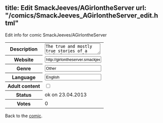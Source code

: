 title: Edit SmackJeeves/AGirlontheServer
url: "/comics/SmackJeeves_AGirlontheServer_edit.html"
---
Edit info for comic SmackJeeves/AGirlontheServer

<form name="comic" action="http://gaepostmail.appengine.com/comic" name="post">
<table class="comicinfo">
<tr>
<th>Description</th><td><textarea name="description">The true and mostly true stories of a girl playing online games and having to deal with all the crap that comes with it. Because apparently, girls don't exist on the Internet!</textarea></td>
</tr>
<tr>
<th>Website</th><td><input type="text" name="url" value="http://girlontheserver.smackjeeves.com/comics/"/></td>
</tr>
<tr>
<th>Genre</th><td><input type="text" name="genre" value="Other"/></td>
</tr>
<tr>
<th>Language</th><td><input type="text" name="language" value="English"/></td>
</tr>
<tr>
<th>Adult content</th><td><input type="checkbox" name="adult" value="adult" /></td>
</tr>
<tr>
<th>Status</th><td>ok on 23.04.2013</td>
</tr>
<tr>
<th>Votes</th><td>0</div></td>
</tr>
</table>
</form>

Back to the [comic](/comics/SmackJeeves_AGirlontheServer.html).
